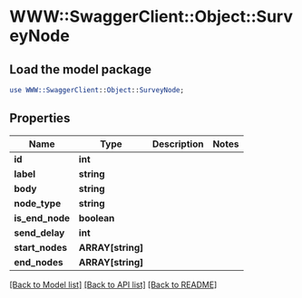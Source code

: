# WWW::SwaggerClient::Object::SurveyNode

## Load the model package
```perl
use WWW::SwaggerClient::Object::SurveyNode;
```

## Properties
Name | Type | Description | Notes
------------ | ------------- | ------------- | -------------
**id** | **int** |  | 
**label** | **string** |  | 
**body** | **string** |  | 
**node_type** | **string** |  | 
**is_end_node** | **boolean** |  | 
**send_delay** | **int** |  | 
**start_nodes** | **ARRAY[string]** |  | 
**end_nodes** | **ARRAY[string]** |  | 

[[Back to Model list]](../README.md#documentation-for-models) [[Back to API list]](../README.md#documentation-for-api-endpoints) [[Back to README]](../README.md)


